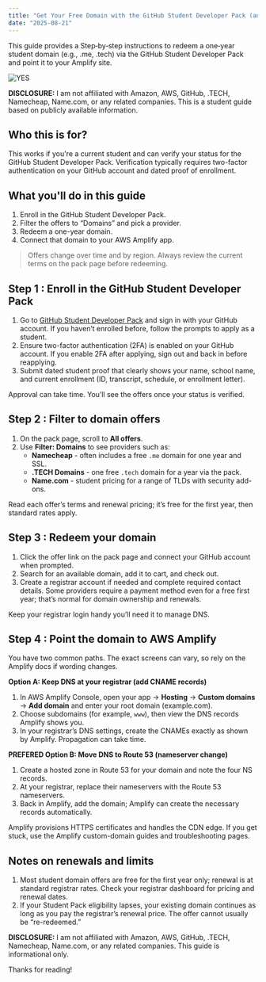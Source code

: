```yaml
---
title: "Get Your Free Domain with the GitHub Student Developer Pack (and connect it to AWS Amplify)"
date: "2025-08-21"
---
```


This guide provides a Step‑by‑step instructions to redeem a one‑year student domain (e.g., .me, .tech) via the GitHub Student Developer Pack and point it to your Amplify site.

![YES](https://media.giphy.com/media/v1.Y2lkPTc5MGI3NjExbjZ1MGhlbWd2YnIyeGFvb2J3OG15aXQycjFjeWI5N29ydW43dzV5bCZlcD12MV9naWZzX3NlYXJjaCZjdD1n/DffShiJ47fPqM/giphy.gif)

**DISCLOSURE:** I am not affiliated with Amazon, AWS, GitHub, .TECH, Namecheap, Name.com, or any related companies. This is a student guide based on publicly available information.

## Who this is for?
This works if you're a current student and can verify your status for the GitHub Student Developer Pack. Verification typically requires two-factor authentication on your GitHub account and dated proof of enrollment. 

## What you'll do in this guide
1. Enroll in the GitHub Student Developer Pack.  
2. Filter the offers to “Domains” and pick a provider.  
3. Redeem a one-year domain.  
4. Connect that domain to your AWS Amplify app.

> Offers change over time and by region. Always review the current terms on the pack page before redeeming.  

## Step 1 : Enroll in the GitHub Student Developer Pack
1. Go to [GitHub Student Developer Pack](https://education.github.com/pack) and sign in with your GitHub account. If you haven’t enrolled before, follow the prompts to apply as a student.  
2. Ensure two-factor authentication (2FA) is enabled on your GitHub account. If you enable 2FA after applying, sign out and back in before reapplying.  
3. Submit dated student proof that clearly shows your name, school name, and current enrollment (ID, transcript, schedule, or enrollment letter).  

Approval can take time. You’ll see the offers once your status is verified.  

## Step 2 : Filter to domain offers
1. On the pack page, scroll to **All offers**.  
2. Use **Filter: Domains** to see providers such as:  
   - **Namecheap** - often includes a free `.me` domain for one year and SSL.  
   - **.TECH Domains** - one free `.tech` domain for a year via the pack.  
   - **Name.com** - student pricing for a range of TLDs with security add-ons.  

Read each offer’s terms and renewal pricing; it’s free for the first year, then standard rates apply.

## Step 3 : Redeem your domain
1. Click the offer link on the pack page and connect your GitHub account when prompted.  
2. Search for an available domain, add it to cart, and check out.  
3. Create a registrar account if needed and complete required contact details. Some providers require a payment method even for a free first year; that’s normal for domain ownership and renewals.  

Keep your registrar login handy you’ll need it to manage DNS.

## Step 4 : Point the domain to AWS Amplify
You have two common paths. The exact screens can vary, so rely on the Amplify docs if wording changes.

**Option A: Keep DNS at your registrar (add CNAME records)**  
1. In AWS Amplify Console, open your app → **Hosting** → **Custom domains** → **Add domain** and enter your root domain (example.com).  
2. Choose subdomains (for example, `www`), then view the DNS records Amplify shows you.  
3. In your registrar’s DNS settings, create the CNAMEs exactly as shown by Amplify. Propagation can take time.  

**PREFERED Option B: Move DNS to Route 53 (nameserver change)**  
1. Create a hosted zone in Route 53 for your domain and note the four NS records.  
2. At your registrar, replace their nameservers with the Route 53 nameservers.  
3. Back in Amplify, add the domain; Amplify can create the necessary records automatically.  

Amplify provisions HTTPS certificates and handles the CDN edge. If you get stuck, use the Amplify custom-domain guides and troubleshooting pages.  

## Notes on renewals and limits
1. Most student domain offers are free for the first year only; renewal is at standard registrar rates. Check your registrar dashboard for pricing and renewal dates.  
2. If your Student Pack eligibility lapses, your existing domain continues as long as you pay the registrar’s renewal price. The offer cannot usually be “re-redeemed.”  

**DISCLOSURE:** I am not affiliated with Amazon, AWS, GitHub, .TECH, Namecheap, Name.com, or any related companies. This guide is informational only.

Thanks for reading!
